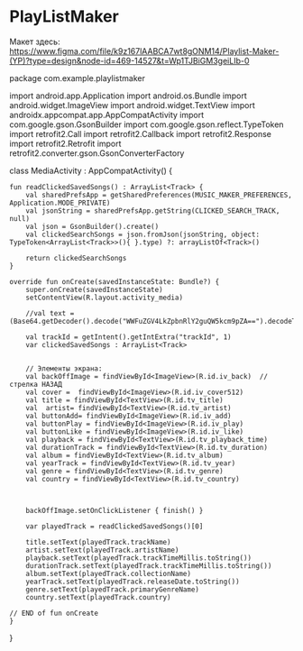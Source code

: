 # PlayListMaker
Макет здесь: https://www.figma.com/file/k9z167lAABCA7wt8gONM14/Playlist-Maker-(YP)?type=design&node-id=469-14527&t=Wp1TJBiGM3geiLIb-0

package com.example.playlistmaker

import android.app.Application
import android.os.Bundle
import android.widget.ImageView
import android.widget.TextView
import androidx.appcompat.app.AppCompatActivity
import com.google.gson.GsonBuilder
import com.google.gson.reflect.TypeToken
import retrofit2.Call
import retrofit2.Callback
import retrofit2.Response
import retrofit2.Retrofit
import retrofit2.converter.gson.GsonConverterFactory

class MediaActivity : AppCompatActivity() {

    fun readClickedSavedSongs() : ArrayList<Track> {
        val sharedPrefsApp = getSharedPreferences(MUSIC_MAKER_PREFERENCES, Application.MODE_PRIVATE)
        val jsonString = sharedPrefsApp.getString(CLICKED_SEARCH_TRACK, null)
        val json = GsonBuilder().create()
        val clickedSearchSongs = json.fromJson(jsonString, object: TypeToken<ArrayList<Track>>(){ }.type) ?: arrayListOf<Track>()

        return clickedSearchSongs
    }

    override fun onCreate(savedInstanceState: Bundle?) {
        super.onCreate(savedInstanceState)
        setContentView(R.layout.activity_media)

        //val text = (Base64.getDecoder().decode("WWFuZGV4LkZpbnRlY2guQW5kcm9pZA==").decodeToString())

        val trackId = getIntent().getIntExtra("trackId", 1)
        var clickedSavedSongs : ArrayList<Track>


        // Элементы экрана:
        val backOffImage = findViewById<ImageView>(R.id.iv_back)  // стрелка НАЗАД
        val cover =  findViewById<ImageView>(R.id.iv_cover512)
        val title = findViewById<TextView>(R.id.tv_title)
        val  artist= findViewById<TextView>(R.id.tv_artist)
        val buttonAdd= findViewById<ImageView>(R.id.iv_add)
        val buttonPlay = findViewById<ImageView>(R.id.iv_play)
        val buttonLike = findViewById<ImageView>(R.id.iv_like)
        val playback = findViewById<TextView>(R.id.tv_playback_time)
        val durationTrack = findViewById<TextView>(R.id.tv_duration)
        val album = findViewById<TextView>(R.id.tv_album)
        val yearTrack = findViewById<TextView>(R.id.tv_year)
        val genre = findViewById<TextView>(R.id.tv_genre)
        val country = findViewById<TextView>(R.id.tv_country)



        backOffImage.setOnClickListener { finish() }

        var playedTrack = readClickedSavedSongs()[0]

        title.setText(playedTrack.trackName)
        artist.setText(playedTrack.artistName)
        playback.setText(playedTrack.trackTimeMillis.toString())
        durationTrack.setText(playedTrack.trackTimeMillis.toString())
        album.setText(playedTrack.collectionName)
        yearTrack.setText(playedTrack.releaseDate.toString())
        genre.setText(playedTrack.primaryGenreName)
        country.setText(playedTrack.country)

    // END of fun onCreate
    }
}
